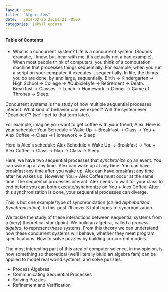 ```yaml
---
layout: post
title:  "Algorithms"
date:   2019-02-26 22:01:21 -0500
categories: jekyll update
---
```


<script type="text/x-mathjax-config">
  MathJax.Hub.Config({
    tex2jax: {
      inlineMath: [ ['$','$'], ["\\(","\\)"] ],
      processEscapes: true
    }
  });
</script>

<script type="text/javascript" async
  src="https://cdn.mathjax.org/mathjax/latest/MathJax.js?config=TeX-MML-AM_CHTML">
</script>

#### Table of Contents
* What is a concurrent system?
Life is a concurrent system. (Sounds dramatic, I know, but bear with me, it's actually not a bad example). When most people think of computers, you think of a computation machine that processes things sequentially. For example, when you run a script on your computer, it executes... sequentially. In life, the things you do are done, by and large, sequentially. Birth -> Kindergarten -> High School -> College -> #CubicleLyfe -> Retirement -> Death. Breakfast -> Classes -> Lunch -> Homework -> Dinner -> Game of Thrones -> Sleep.

Concurrent systems is the study of how multiple sequential processes interact. What kind of behavior can we expect? Will the system ever "Deadlock"? (we'll get to that term later). 

For example, imagine you want to get coffee with your friend, Alex. Here is your schedule:
Your Schedule = Wake Up -> Breakfast -> Class -> You + Alex Coffee -> Class -> Homework -> Sleep

Here is Alex's schedule:
Alex Schedule = Wake Up -> Breakfast -> You + Alex Coffee -> Class -> Nap -> Class -> Sleep

Here, we have two sequential processes that *synchronize* on an event. You can wake up at any time. Alex can wake up at any time. You can have breakfast any time after you wake up. Alex can have breakfast any time after he wakes up. However, You + Alex Coffee must occur at the same time. The sequential processes interact. Alex needs to wait for your class to end before you can both execute/synchronize on You + Alex Coffee. After this synchronization is done, your sequential processes can diverge.

This is but one example/type of synchronization (called *Alphebatized Synchronization*). In this post I'll cover 3 total types of syncrhonization.

We tackle the study of these interactions between sequential systems from a (very) theoretical standpoint. We build an algebra, called a *process algebra*, to represent these systems. From this theory we can understand how these concurrent systems will behave, whether they meet program specifications. How to solve puzzles by building concurrent models.

The most interesting part of this area of computer science, in my opinion, is how something so theoretical (we'll literally biuld an algebra fam) can be applied to model real world systems, and solve puzzles. 

* Process Algebras
* Communicating Sequential Processes
* Solving Puzzles
* Refinement and Verification
